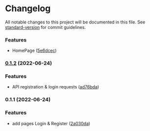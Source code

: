 # Changelog

All notable changes to this project will be documented in this file. See [standard-version](https://github.com/conventional-changelog/standard-version) for commit guidelines.

### Features

* HomePage ([5e6dcec](https://github.com/Kenzie-Academy-Brasil-Developers/react-entrega-s2-kenzie-hub-fabiojcp/commit/5e6dcec07fdc754e7f247d4dbee6d79866841ac1))

### [0.1.2](https://github.com/Kenzie-Academy-Brasil-Developers/react-entrega-s2-kenzie-hub-fabiojcp/compare/v0.1.1...v0.1.2) (2022-06-24)


### Features

* API registration & login requests ([ad76bda](https://github.com/Kenzie-Academy-Brasil-Developers/react-entrega-s2-kenzie-hub-fabiojcp/commit/ad76bdae33b52190d80abeb2b4532eae54c7fdb9))

### 0.1.1 (2022-06-24)


### Features

* add pages Login & Register ([2a030da](https://github.com/Kenzie-Academy-Brasil-Developers/react-entrega-s2-kenzie-hub-fabiojcp/commit/2a030da74bcc3ec4f743371085ee0b037862fa99))
